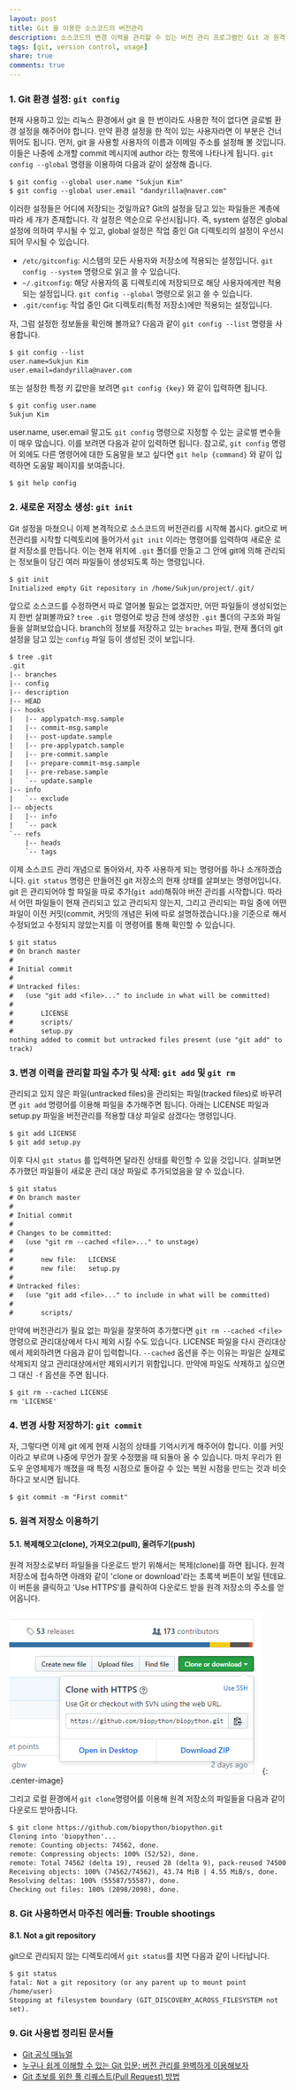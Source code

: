 ```yaml
---
layout: post
title: Git 을 이용한 소스코드의 버전관리
description: 소스코드의 변경 이력을 관리할 수 있는 버전 관리 프로그램인 Git 과 원격 저장소인 GitHub 사용법에 대하여 알아봅니다.
tags: [git, version control, usage]
share: true
comments: true
---
```


### 1. Git 환경 설정: `git config`

현재 사용하고 있는 리눅스 환경에서 git 을 한 번이라도 사용한 적이 없다면 글로벌 환경 설정을 해주어야 합니다. 만약 환경 설정을 한 적이 있는 사용자라면 이
부분은 건너 뛰어도 됩니다. 먼저, git 을 사용할 사용자의 이름과 이메일 주소를 설정해 볼 것입니다. 이들은 나중에 소개할 commit 메시지에 author 라는
항목에 나타나게 됩니다. `git config --global` 명령을 이용하여 다음과 같이 설정해 줍니다.

```
$ git config --global user.name "Sukjun Kim"
$ git config --global user.email "dandyrilla@naver.com"
```

이러한 설정들은 어디에 저장되는 것일까요? Git의 설정을 담고 있는 파일들은 계층에 따라 세 개가 존재합니다. 각 설정은 역순으로 우선시됩니다. 즉, system
설정은 global 설정에 의하여 무시될 수 있고, global 설정은 작업 중인 Git 디렉토리의 설정이 우선시 되어 무시될 수 있습니다.

* `/etc/gitconfig`: 시스템의 모든 사용자와 저장소에 적용되는 설정입니다. `git config --system` 명령으로 읽고 쓸 수 있습니다.
* `~/.gitconfig`: 해당 사용자의 홈 디렉토리에 저장되므로 해당 사용자에게만 적용되는 설정입니다. `git config --global` 명령으로 읽고 쓸 수 있습니다.
* `.git/config`: 작업 중인 Git 디렉토리(특정 저장소)에만 적용되는 설정입니다.

자, 그럼 설정한 정보들을 확인해 볼까요? 다음과 같이 `git config --list` 명령을 사용합니다.

```
$ git config --list
user.name=Sukjun Kim
user.email=dandyrilla@naver.com
```

또는 설정한 특정 키 값만을 보려면 `git config {key}` 와 같이 입력하면 됩니다.

```
$ git config user.name
Sukjun Kim
```

user.name, user.email 말고도 `git config` 명령으로 지정할 수 있는 글로벌 변수들이 매우 많습니다. 이를 보려면 다음과 같이 입력하면 됩니다.
참고로, `git config` 명령어 외에도 다른 명령어에 대한 도움말을 보고 싶다면 `git help {command}` 와 같이 입력하면 도움말 페이지를 보여줍니다.

```
$ git help config
```


### 2. 새로운 저장소 생성: `git init`

Git 설정을 마쳤으니 이제 본격적으로 소스코드의 버전관리를 시작해 봅시다. git으로 버전관리를 시작할 디렉토리에 들어가서 `git init` 이라는 명령어를
입력하여 새로운 로컬 저장소를 만듭니다. 이는 현재 위치에 `.git` 폴더를 만들고 그 안에 git에 의해 관리되는 정보들이 담긴 여러 파일들이 생성되도록 하는
명령입니다.

```
$ git init
Initialized empty Git repository in /home/Sukjun/project/.git/
```

앞으로 소스코드를 수정하면서 따로 열어볼 필요는 없겠지만, 어떤 파일들이 생성되었는지 한번 살펴볼까요? `tree .git` 명령어로 방금 전에 생성한 `.git`
폴더의 구조와 파일들을 살펴보았습니다. branch의 정보를 저장하고 있는 `braches` 파일, 현재 폴더의 git 설정을 담고 있는 `config` 파일 등이 생성된 것이
보입니다.

```
$ tree .git
.git
|-- branches
|-- config
|-- description
|-- HEAD
|-- hooks
|   |-- applypatch-msg.sample
|   |-- commit-msg.sample
|   |-- post-update.sample
|   |-- pre-applypatch.sample
|   |-- pre-commit.sample
|   |-- prepare-commit-msg.sample
|   |-- pre-rebase.sample
|   `-- update.sample
|-- info
|   `-- exclude
|-- objects
|   |-- info
|   `-- pack
`-- refs
    |-- heads
    `-- tags
```

이제 소스코드 관리 개념으로 돌아와서, 자주 사용하게 되는 명령어를 하나 소개하겠습니다. `git status` 명령은 만들어진 git 저장소의 현재 상태를 살펴보는
명령어입니다. git 은 관리되어야 할 파일을 따로 추가(`git add`)해줘야 버전 관리를 시작합니다. 따라서 어떤 파일들이 현재 관리되고 있고 관리되지 않는지,
그리고 관리되는 파일 중에 어떤 파일이 이전 커밋(commit, 커밋의 개념은 뒤에 따로 설명하겠습니다.)을 기준으로 해서 수정되었고 수정되지 않았는지를 이 명령어를
통해 확인할 수 있습니다.

```
$ git status
# On branch master
#
# Initial commit
#
# Untracked files:
#   (use "git add <file>..." to include in what will be committed)
#
#       LICENSE
#       scripts/
#       setup.py
nothing added to commit but untracked files present (use "git add" to track)
```


### 3. 변경 이력을 관리할 파일 추가 및 삭제: `git add` 및 `git rm`

관리되고 있지 않은 파일(untracked files)을 관리되는 파일(tracked files)로 바꾸려면 `git add` 명령어를 이용해 파일을 추가해주면 됩니다. 아래는
LICENSE 파일과 setup.py 파일을 버전관리를 적용할 대상 파일로 삼겠다는 명령입니다.

```
$ git add LICENSE
$ git add setup.py
```

이후 다시 `git status` 를 입력하면 달라진 상태를 확인할 수 있을 것입니다. 살펴보면 추가했던 파일들이 새로운 관리 대상 파일로 추가되었음을 알 수 있습니다.

```
$ git status
# On branch master
#
# Initial commit
#
# Changes to be committed:
#   (use "git rm --cached <file>..." to unstage)
#
#       new file:   LICENSE
#       new file:   setup.py
#
# Untracked files:
#   (use "git add <file>..." to include in what will be committed)
#
#       scripts/
```

만약에 버전관리가 필요 없는 파일을 잘못하여 추가했다면 `git rm --cached <file>` 명령으로 관리대상에서 다시 제외 시킬 수도 있습니다. LICENSE 파일을
다시 관리대상에서 제외하려면 다음과 같이 입력합니다. `--cached` 옵션을 주는 이유는 파일은 실제로 삭제되지 않고 관리대상에서만 제외시키기 위함입니다. 만약에
파일도 삭제하고 싶으면 그 대신 `-f` 옵션을 주면 됩니다.

```
$ git rm --cached LICENSE
rm 'LICENSE'
```


### 4. 변경 사항 저장하기: `git commit`

자, 그렇다면 이제 git 에게 현재 시점의 상태를 기억시키게 해주어야 합니다. 이를 커밋이라고 부르며 나중에 무언가 잘못 수정했을 때 되돌아 올 수 있습니다.
마치 우리가 윈도우 운영체제가 깨졌을 때 특정 시점으로 돌아갈 수 있는 복원 시점을 만드는 것과 비슷하다고 보시면 됩니다.

```
$ git commit -m "First commit"
```


### 5. 원격 저장소 이용하기

#### 5.1. 복제해오고(clone), 가져오고(pull), 올려두기(push)

원격 저장소로부터 파일들을 다운로드 받기 위해서는 복제(clone)를 하면 됩니다. 원격 저장소에 접속하면 아래와 같이
'clone or download'라는 초록색 버튼이 보일 텐데요. 이 버튼을 클릭하고 'Use HTTPS'를 클릭하여 다운로드 받을 원격 저장소의
주소를 얻어옵니다.

![Image](/images/2017-07-28/fig1.png?v1 "git clone"){: .center-image}

그리고 로컬 환경에서 `git clone`명령어를 이용해 원격 저장소의 파일들을 다음과 같이 다운로드 받아줍니다.

```
$ git clone https://github.com/biopython/biopython.git
Cloning into 'biopython'...
remote: Counting objects: 74562, done.
remote: Compressing objects: 100% (52/52), done.
remote: Total 74562 (delta 19), reused 28 (delta 9), pack-reused 74500
Receiving objects: 100% (74562/74562), 43.74 MiB | 4.55 MiB/s, done.
Resolving deltas: 100% (55587/55587), done.
Checking out files: 100% (2098/2098), done.
```

### 8. Git 사용하면서 마주친 에러들: Trouble shootings

#### 8.1. Not a git repository

git으로 관리되지 않는 디렉토리에서 `git status`를 치면 다음과 같이 나타납니다.

```
$ git status
fatal: Not a git repository (or any parent up to mount point /home/user)
Stopping at filesystem boundary (GIT_DISCOVERY_ACROSS_FILESYSTEM not set).
```



### 9. Git 사용법 정리된 문서들

* [Git 공식 매뉴얼](https://git-scm.com/book/ko/v2/%EC%8B%9C%EC%9E%91%ED%95%98%EA%B8%B0-%EB%B2%84%EC%A0%84-%EA%B4%80%EB%A6%AC%EB%9E%80%3F)
* [누구나 쉽게 이해할 수 있는 Git 입문: 버전 관리를 완벽하게 이용해보자](https://backlogtool.com/git-guide/kr/)
* [Git 초보를 위한 풀 리퀘스트(Pull Request) 방법](https://wayhome25.github.io/git/2017/07/08/git-first-pull-request-story/)